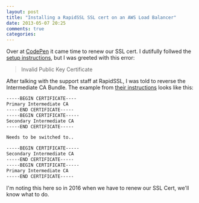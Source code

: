 ```yaml
---
layout: post
title: "Installing a RapidSSL SSL cert on an AWS Load Balancer"
date: 2013-05-07 20:25
comments: true
categories: 
---
```


Over at [CodePen](http://codepen.io) it came time to renew our SSL cert.  I dutifully follwed the [setup instructions](https://knowledge.rapidssl.com/support/ssl-certificate-support/index?page=content&id=SO21322&actp=search&viewlocale=en_US), but I was greeted with this error:

> Invalid Public Key Certificate

After talking with the support staff at RapidSSL, I was told to reverse the Intermediate CA Bundle.  The example from [their instructions](https://knowledge.rapidssl.com/support/ssl-certificate-support/index?page=content&id=SO21856&actp=search&viewlocale=en_US&searchid=1367983787858) looks like this:

```bash
-----BEGIN CERTIFICATE----
Primary Intermediate CA
-----END CERTIFICATE-----
-----BEGIN CERTIFICATE-----
Secondary Intermediate CA
-----END CERTIFICATE-----

Needs to be switched to..

-----BEGIN CERTIFICATE-----
Secondary Intermediate CA
-----END CERTIFICATE-----
-----BEGIN CERTIFICATE-----
Primary Intermediate CA
-----END CERTIFICATE-----
```

I'm noting this here so in 2016 when we have to renew our SSL Cert, we'll know what to do.
